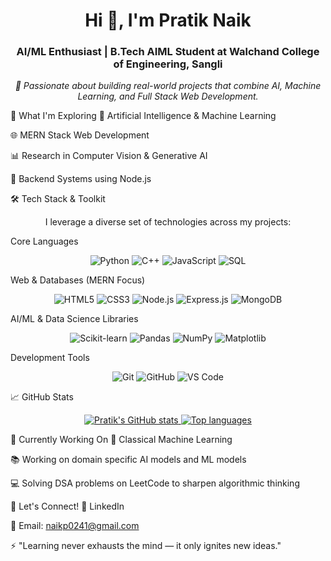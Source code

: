 <h1 align="center">Hi 👋, I'm Pratik Naik</h1>
<h3 align="center">AI/ML Enthusiast | B.Tech AIML Student at Walchand College of Engineering, Sangli</h3>

<p align="center">
<i>🚀 Passionate about building real-world projects that combine AI, Machine Learning, and Full Stack Web Development.</i>
</p>

🎯 What I'm Exploring
🤖 Artificial Intelligence & Machine Learning

🌐 MERN Stack Web Development

📊 Research in Computer Vision & Generative AI

📁 Backend Systems using Node.js

🛠️ Tech Stack & Toolkit
<div align="center">
I leverage a diverse set of technologies across my projects:
</div>

Core Languages
<div align="center">
<img src="https://www.google.com/search?q=https://img.shields.io/badge/Python-3776AB%3Fstyle%3Dfor-the-badge%26logo%3Dpython%26logoColor%3Dwhite" alt="Python"/>
<img src="https://www.google.com/search?q=https://img.shields.io/badge/C%252B%252B-00599C%3Fstyle%3Dfor-the-badge%26logo%3Dc%252B%252B%26logoColor%3Dwhite" alt="C++"/>
<img src="https://www.google.com/search?q=https://img.shields.io/badge/JavaScript-F7DF1E%3Fstyle%3Dfor-the-badge%26logo%3Djavascript%26logoColor%3Dblack" alt="JavaScript"/>
<img src="https://www.google.com/search?q=https://img.shields.io/badge/SQL-4479A1%3Fstyle%3Dfor-the-badge%26logo%3Dpostgresql%26logoColor%3Dwhite" alt="SQL"/>
</div>

Web & Databases (MERN Focus)
<div align="center">
<img src="https://www.google.com/search?q=https://img.shields.io/badge/HTML5-E34F26%3Fstyle%3Dfor-the-badge%26logo%3Dhtml5%26logoColor%3Dwhite" alt="HTML5"/>
<img src="https://www.google.com/search?q=https://img.shields.io/badge/CSS3-1572B6%3Fstyle%3Dfor-the-badge%26logo%3Dcss3%26logoColor%3Dwhite" alt="CSS3"/>
<img src="https://www.google.com/search?q=https://img.shields.io/badge/Node.js-339933%3Fstyle%3Dfor-the-badge%26logo%3Dnode.js%26logoColor%3Dwhite" alt="Node.js"/>
<img src="https://www.google.com/search?q=https://img.shields.io/badge/Express.js-000000%3Fstyle%3Dfor-the-badge%26logo%3Dexpress%26logoColor%3Dwhite" alt="Express.js"/>
<img src="https://www.google.com/search?q=https://img.shields.io/badge/MongoDB-47A248%3Fstyle%3Dfor-the-badge%26logo%3Dmongodb%26logoColor%3Dwhite" alt="MongoDB"/>
</div>

AI/ML & Data Science Libraries
<div align="center">
<img src="https://www.google.com/search?q=https://img.shields.io/badge/scikit--learn-F7931E%3Fstyle%3Dfor-the-badge%26logo%3Dscikit-learn%26logoColor%3Dwhite" alt="Scikit-learn"/>
<img src="https://www.google.com/search?q=https://img.shields.io/badge/Pandas-150458%3Fstyle%3Dfor-the-badge%26logo%3Dpandas%26logoColor%3Dwhite" alt="Pandas"/>
<img src="https://www.google.com/search?q=https://img.shields.io/badge/NumPy-013243%3Fstyle%3Dfor-the-badge%26logo%3Dnumpy%26logoColor%3Dwhite" alt="NumPy"/>
<img src="https://www.google.com/search?q=https://img.shields.io/badge/Matplotlib-00599C%3Fstyle%3Dfor-the-badge%26logo%3Dmatplotlib%26logoColor%3Dwhite" alt="Matplotlib"/>
</div>

Development Tools
<div align="center">
<img src="https://www.google.com/search?q=https://img.shields.io/badge/Git-F05032%3Fstyle%3Dfor-the-badge%26logo%3Dgit%26logoColor%3Dwhite" alt="Git"/>
<img src="https://www.google.com/search?q=https://img.shields.io/badge/GitHub-181717%3Fstyle%3Dfor-the-badge%26logo%3Dgithub%26logoColor%3Dwhite" alt="GitHub"/>
<img src="https://www.google.com/search?q=https://img.shields.io/badge/VS%2520Code-007ACC%3Fstyle%3Dfor-the-badge%26logo%3Dvisual%2520studio%2520code%26logoColor%3Dwhite" alt="VS Code"/>
</div>

📈 GitHub Stats
<p align="center">
<a href="https://www.google.com/search?q=https://github-readme-stats.vercel.app/api%3Fusername%3Dpratiknaik" target="_blank">
<img src="https://www.google.com/search?q=https://github-readme-stats.vercel.app/api%3Fusername%3Dpratiknaik&show_icons=true&theme=radical" alt="Pratik's GitHub stats" />
</a>
<a href="https://www.google.com/search?q=https://github-readme-stats.vercel.app/api/top-langs/%3Fusername%3Dpratiknaik" target="_blank">
<img src="https://www.google.com/search?q=https://github-readme-stats.vercel.app/api/top-langs/%3Fusername%3Dpratiknaik&layout=compact&theme=radical" alt="Top languages" />
</a>
</p>

🧠 Currently Working On
🚌 Classical Machine Learning

📚 Working on domain specific AI models and ML models

💻 Solving DSA problems on LeetCode to sharpen algorithmic thinking

📢 Let's Connect!
🔗 LinkedIn

📧 Email: naikp0241@gmail.com

⚡ "Learning never exhausts the mind — it only ignites new ideas."
